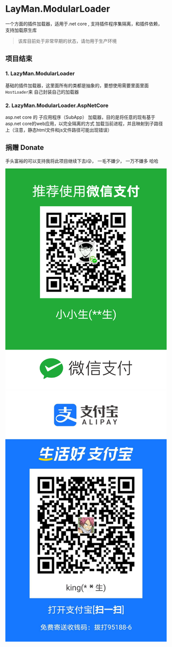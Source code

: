 ﻿LayMan.ModularLoader
=========================

一个方面的插件加载器，适用于.net core , 支持插件程序集隔离，和插件依赖， 支持加载原生库

> 该库目前处于非常早期的状态，请勿用于生产环境

## 项目结束

### 1. LazyMan.ModularLoader

基础的插件加载器，这里面所有的类都是抽象的，要想使用需要里面里面`HostLoader`来 自己封装自己的加载器


### 2. LazyMan.ModularLoader.AspNetCore

asp.net core 的 子应用程序（SubApp） 加载器，目的是将任意的现有基于asp.net core的web应用，以完全隔离的方式
加载当前进程，并且映射到子路径上（注意，静态html文件和js文件路径可能出现错误）


## 捐赠 Donate

手头富裕的可以支持我将此项目继续下去i😜， 一毛不嫌少， 一万不嫌多 哈哈 

![wechat](./docs/assets/donate_wechat.png)
![alipay](./docs/assets/donate_alipay.jpg)